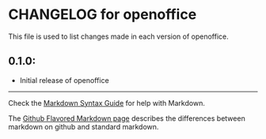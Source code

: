 # CHANGELOG for openoffice

This file is used to list changes made in each version of openoffice.

## 0.1.0:

* Initial release of openoffice

- - -
Check the [Markdown Syntax Guide](http://daringfireball.net/projects/markdown/syntax) for help with Markdown.

The [Github Flavored Markdown page](http://github.github.com/github-flavored-markdown/) describes the differences between markdown on github and standard markdown.

